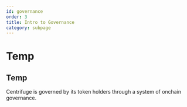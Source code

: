 ```yaml
---
id: governance
order: 3
title: Intro to Governance
category: subpage
---
```


# Temp

## Temp

Centrifuge is governed by its token holders through a system of onchain governance.
